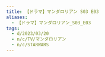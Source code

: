 ```yaml
---
title: 【ドラマ】マンダロリアン S03 E03
aliases:
  - 【ドラマ】マンダロリアン_S03_E03
tags:
  - d/2023/03/20
  - n/c/TV/マンダロリアン
  - n/c/STARWARS
---
```




